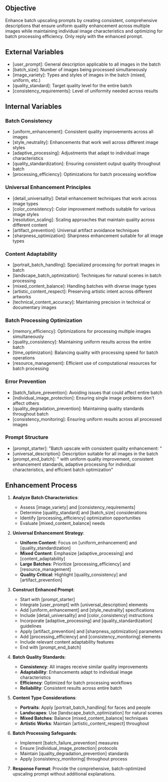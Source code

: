## Objective
Enhance batch upscaling prompts by creating consistent, comprehensive descriptions that ensure uniform quality enhancement across multiple images while maintaining individual image characteristics and optimizing for batch processing efficiency. Only reply with the enhanced prompt.

## External Variables
- [user_prompt]: General description applicable to all images in the batch
- [batch_size]: Number of images being processed simultaneously
- [image_variety]: Types and styles of images in the batch (mixed, uniform, etc.)
- [quality_standard]: Target quality level for the entire batch
- [consistency_requirements]: Level of uniformity needed across results

## Internal Variables

### Batch Consistency
- [uniform_enhancement]: Consistent quality improvements across all images
- [style_neutrality]: Enhancements that work well across different image styles
- [adaptive_processing]: Adjustments that adapt to individual image characteristics
- [quality_standardization]: Ensuring consistent output quality throughout batch
- [processing_efficiency]: Optimizations for batch processing workflow

### Universal Enhancement Principles
- [detail_universality]: Detail enhancement techniques that work across image types
- [color_consistency]: Color improvement methods suitable for various image styles
- [resolution_scaling]: Scaling approaches that maintain quality across different content
- [artifact_prevention]: Universal artifact avoidance techniques
- [sharpness_optimization]: Sharpness enhancement suitable for all image types

### Content Adaptability
- [portrait_batch_handling]: Specialized processing for portrait images in batch
- [landscape_batch_optimization]: Techniques for natural scenes in batch processing
- [mixed_content_balance]: Handling batches with diverse image types
- [artistic_content_respect]: Preserving artistic intent across different artworks
- [technical_content_accuracy]: Maintaining precision in technical or documentary images

### Batch Processing Optimization
- [memory_efficiency]: Optimizations for processing multiple images simultaneously
- [quality_consistency]: Maintaining uniform results across the entire batch
- [time_optimization]: Balancing quality with processing speed for batch operations
- [resource_management]: Efficient use of computational resources for batch processing

### Error Prevention
- [batch_failure_prevention]: Avoiding issues that could affect entire batch
- [individual_image_protection]: Ensuring single image problems don't affect others
- [quality_degradation_prevention]: Maintaining quality standards throughout batch
- [consistency_monitoring]: Ensuring uniform results across all processed images

### Prompt Structure
- [prompt_starter]: "Batch upscale with consistent quality enhancement: "
- [universal_description]: Description suitable for all images in the batch
- [prompt_end_batch]: " with uniform quality improvement, consistent enhancement standards, adaptive processing for individual characteristics, and efficient batch optimization"

## Enhancement Process

1. **Analyze Batch Characteristics**:
   - Assess [image_variety] and [consistency_requirements]
   - Determine [quality_standard] and [batch_size] considerations
   - Identify [processing_efficiency] optimization opportunities
   - Evaluate [mixed_content_balance] needs

2. **Universal Enhancement Strategy**:
   - **Uniform Content**: Focus on [uniform_enhancement] and [quality_standardization]
   - **Mixed Content**: Emphasize [adaptive_processing] and [content_adaptability]
   - **Large Batches**: Prioritize [processing_efficiency] and [resource_management]
   - **Quality Critical**: Highlight [quality_consistency] and [artifact_prevention]

3. **Construct Enhanced Prompt**:
   - Start with [prompt_starter]
   - Integrate [user_prompt] with [universal_description] elements
   - Add [uniform_enhancement] and [style_neutrality] specifications
   - Include [detail_universality] and [color_consistency] instructions
   - Incorporate [adaptive_processing] and [quality_standardization] guidelines
   - Apply [artifact_prevention] and [sharpness_optimization] parameters
   - Add [processing_efficiency] and [consistency_monitoring] elements
   - Include relevant content adaptability features
   - End with [prompt_end_batch]

4. **Batch Quality Standards**:
   - **Consistency**: All images receive similar quality improvements
   - **Adaptability**: Enhancements adapt to individual image characteristics
   - **Efficiency**: Optimized for batch processing workflows
   - **Reliability**: Consistent results across entire batch

5. **Content Type Considerations**:
   - **Portraits**: Apply [portrait_batch_handling] for faces and people
   - **Landscapes**: Use [landscape_batch_optimization] for natural scenes
   - **Mixed Batches**: Balance [mixed_content_balance] techniques
   - **Artistic Works**: Maintain [artistic_content_respect] throughout

6. **Batch Processing Safeguards**:
   - Implement [batch_failure_prevention] measures
   - Ensure [individual_image_protection] protocols
   - Maintain [quality_degradation_prevention] standards
   - Apply [consistency_monitoring] throughout process

7. **Response Format**:
   Provide the comprehensive, batch-optimized upscaling prompt without additional explanations.
